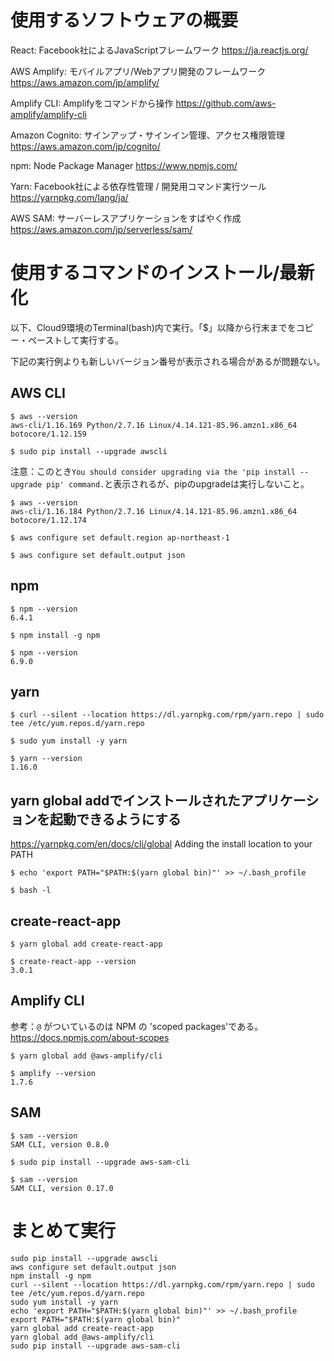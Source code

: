# 使用するソフトウェアの概要

React: Facebook社によるJavaScriptフレームワーク
https://ja.reactjs.org/

AWS Amplify: モバイルアプリ/Webアプリ開発のフレームワーク
https://aws.amazon.com/jp/amplify/

Amplify CLI: Amplifyをコマンドから操作
https://github.com/aws-amplify/amplify-cli

Amazon Cognito: サインアップ・サインイン管理、アクセス権限管理
https://aws.amazon.com/jp/cognito/

npm: Node Package Manager
https://www.npmjs.com/

Yarn: Facebook社による依存性管理 / 開発用コマンド実行ツール
https://yarnpkg.com/lang/ja/

AWS SAM: サーバーレスアプリケーションをすばやく作成
https://aws.amazon.com/jp/serverless/sam/

# 使用するコマンドのインストール/最新化

以下、Cloud9環境のTerminal(bash)内で実行。「$」以降から行末までをコピー・ペーストして実行する。

下記の実行例よりも新しいバージョン番号が表示される場合があるが問題ない。

## AWS CLI
```
$ aws --version
aws-cli/1.16.169 Python/2.7.16 Linux/4.14.121-85.96.amzn1.x86_64 botocore/1.12.159

$ sudo pip install --upgrade awscli
```

注意：このとき`You should consider upgrading via the 'pip install --upgrade pip' command.`と表示されるが、pipのupgradeは実行しないこと。

```
$ aws --version
aws-cli/1.16.184 Python/2.7.16 Linux/4.14.121-85.96.amzn1.x86_64 botocore/1.12.174

$ aws configure set default.region ap-northeast-1

$ aws configure set default.output json
```

## npm

```
$ npm --version
6.4.1

$ npm install -g npm

$ npm --version
6.9.0
```

## yarn

```
$ curl --silent --location https://dl.yarnpkg.com/rpm/yarn.repo | sudo tee /etc/yum.repos.d/yarn.repo

$ sudo yum install -y yarn

$ yarn --version
1.16.0
```

## yarn global addでインストールされたアプリケーションを起動できるようにする

https://yarnpkg.com/en/docs/cli/global
Adding the install location to your PATH

```
$ echo 'export PATH="$PATH:$(yarn global bin)"' >> ~/.bash_profile

$ bash -l
```

## create-react-app
```
$ yarn global add create-react-app

$ create-react-app --version
3.0.1
```


## Amplify CLI

参考：`@` がついているのは NPM の 'scoped packages'である。https://docs.npmjs.com/about-scopes

```
$ yarn global add @aws-amplify/cli

$ amplify --version
1.7.6
```

## SAM
```
$ sam --version
SAM CLI, version 0.8.0

$ sudo pip install --upgrade aws-sam-cli

$ sam --version
SAM CLI, version 0.17.0
```

# まとめて実行

```
sudo pip install --upgrade awscli
aws configure set default.output json
npm install -g npm
curl --silent --location https://dl.yarnpkg.com/rpm/yarn.repo | sudo tee /etc/yum.repos.d/yarn.repo
sudo yum install -y yarn
echo 'export PATH="$PATH:$(yarn global bin)"' >> ~/.bash_profile
export PATH="$PATH:$(yarn global bin)"
yarn global add create-react-app
yarn global add @aws-amplify/cli
sudo pip install --upgrade aws-sam-cli
```

